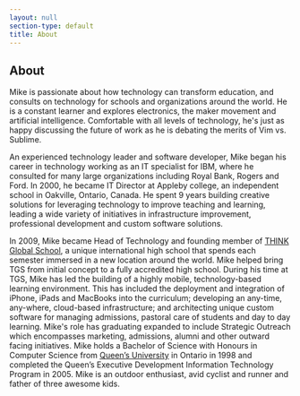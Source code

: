 ```yaml
---
layout: null
section-type: default
title: About
---
```

## About

Mike is passionate about how technology can transform education, and consults on technology for schools and organizations around the world. He is a constant learner and explores electronics, the maker movement and artificial intelligence. Comfortable with all levels of technology, he's just as happy discussing the future of work as he is debating the merits of Vim vs. Sublime.  

An experienced technology leader and software developer, Mike began his career in technology working as an IT specialist for IBM, where he consulted for many large organizations including Royal Bank, Rogers and Ford. In 2000, he became IT Director at Appleby college, an independent school in Oakville, Ontario, Canada. He spent 9 years building creative solutions for leveraging technology to improve teaching and learning, leading a wide variety of initiatives in infrastructure improvement, professional development and custom software solutions.

In 2009, Mike became Head of Technology and founding member of [THINK Global School](http://thinkglobalschool.org), a unique international high school that spends each semester immersed in a new location around the world. Mike helped bring TGS from initial concept to a fully accredited high school. During his time at TGS, Mike has led the building of a highly mobile, technology-based learning environment. This has included the deployment and integration of iPhone, iPads and MacBooks into the curriculum; developing an any-time, any-where, cloud-based infrastructure; and architecting unique custom software for managing admissions, pastoral care of students and day to day learning.  Mike's role has graduating expanded to include Strategic Outreach which encompasses marketing, admissions, alumni and other outward facing initiatives. 
Mike holds a Bachelor of Science with Honours in Computer Science from [Queen’s University](http://queensu.ca) in Ontario in 1998 and completed the Queen’s Executive Development Information Technology Program in 2005. Mike is an outdoor enthusiast, avid cyclist and runner and father of three awesome kids.
